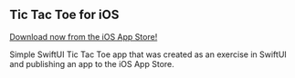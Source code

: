 ## Tic Tac Toe for iOS

[Download now from the iOS App Store!](https://apps.apple.com/us/app/tic-tac-toe/id1625441640)


Simple SwiftUI Tic Tac Toe app that was created as an exercise in SwiftUI and publishing an app to the iOS App Store.
